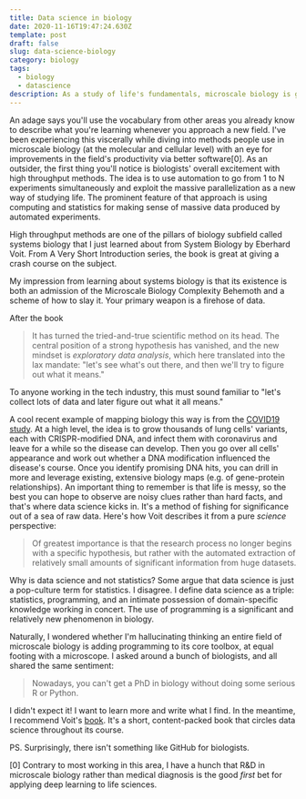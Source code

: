 ```yaml
---
title: Data science in biology
date: 2020-11-16T19:47:24.630Z
template: post
draft: false
slug: data-science-biology
category: biology
tags:
  - biology
  - datascience
description: As a study of life's fundamentals, microscale biology is going through a paradigm shift. Data science is at the center of it.
---
```


An adage says you'll use the vocabulary from other areas you already know to
describe what you're learning whenever you approach a new field. I've been
experiencing this viscerally while diving into methods people use in microscale
biology (at the molecular and cellular level) with an eye for improvements in
the field's productivity via better software[0]. As an outsider, the first thing
you'll notice is biologists' overall excitement with high throughput methods.
The idea is to use automation to go from 1 to N experiments simultaneously and
exploit the massive parallelization as a new way of studying life. The prominent
feature of that approach is using computing and statistics for making sense of
massive data produced by automated experiments.

High throughput methods are one of the pillars of biology subfield called
systems biology that I just learned about from System Biology by Eberhard Voit.
From A Very Short Introduction series, the book is great at giving a crash
course on the subject.

My impression from learning about systems biology is that its existence is both
an admission of the Microscale Biology Complexity Behemoth and a scheme of how
to slay it. Your primary weapon is a firehose of data.

After the book

> It has turned the tried-and-true scientific method on its head. The central
> position of a strong hypothesis has vanished, and the new mindset is
> _exploratory data analysis_, which here translated into the lax mandate:
> "let's see what's out there, and then we'll try to figure out what it means."

To anyone working in the tech industry, this must sound familiar to "let's
collect lots of data and later figure out what it all means."

A cool recent example of mapping biology this way is from the [COVID19
study](https://twitter.com/EricTopol/status/1320105387064918016). At a high
level, the idea is to grow thousands of lung cells' variants, each with
CRISPR-modified DNA, and infect them with coronavirus and leave for a while so
the disease can develop. Then you go over all cells' appearance and work out
whether a DNA modification influenced the disease's course. Once you identify
promising DNA hits, you can drill in more and leverage existing, extensive
biology maps (e.g. of gene-protein relationships). An important thing to
remember is that life is messy, so the best you can hope to observe are noisy
clues rather than hard facts, and that's where data science kicks in. It's a
method of fishing for significance out of a sea of raw data. Here's how Voit
describes it from a pure *science* perspective:

> Of greatest importance is that the research process no longer begins with a
> specific hypothesis, but rather with the automated extraction of relatively
> small amounts of significant information from huge datasets.

Why is data science and not statistics? Some argue that data science is just a
pop-culture term for statistics. I disagree. I define data science as a triple:
statistics, programming, and an intimate possession of domain-specific knowledge
working in concert. The use of programming is a significant and relatively new
phenomenon in biology.

Naturally, I wondered whether I'm hallucinating thinking an entire field of
microscale biology is adding programming to its core toolbox, at equal footing
with a microscope. I asked around a bunch of biologists, and all shared the same
sentiment:

> Nowadays, you can't get a PhD in biology without doing some serious R or
> Python.

I didn't expect it! I want to learn more and write what I find. In the meantime,
I recommend Voit's
[book](https://www.amazon.com/Systems-Biology-Short-Introduction-Introductions/dp/0198828373/).
It's a short, content-packed book that circles data science throughout its
course.

PS. Surprisingly, there isn't something like GitHub for biologists.

[0] Contrary to most working in this area, I have a hunch that R&D in microscale
biology rather than medical diagnosis is the good _first_ bet for applying deep
learning to life sciences.
